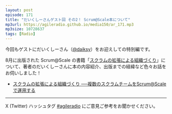 ```yaml
---
layout: post
episode: 171
title: "だいくしーさんゲスト回 その2！ Scrum@Scale本について"
mp3url: https://agileradio.github.io/media150/ar_171.mp3
mp3size: 10728637
tags: [Radio]
---
```


今回もゲストにだいくしーさん（[@daiksy](https://twitter.com/daiksy/)）をお迎えしての特別編です。

8月に出版された Scrum@Scale の書籍「[スクラムの拡張による組織づくり](https://gihyo.jp/book/2023/978-4-297-13661-1)」について、著者のだいくしーさんに本の内容紹介、出版までの経緯など色々お話をお伺いしました！

- [スクラムの拡張による組織づくり ──複数のスクラムチームをScrum@Scaleで運用する](https://gihyo.jp/book/2023/978-4-297-13661-1)

---

X (Twitter) ハッシュタグ [#agileradio](https://twitter.com/intent/tweet?hashtags=agileradio) にご意見ご参考をお聞かせください。
